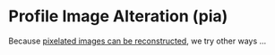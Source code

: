 # Profile Image Alteration (pia)

Because [pixelated images can be reconstructed](https://patents.google.com/patent/EP1382005A1/en), we try other ways …

